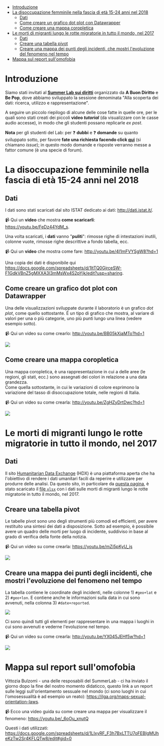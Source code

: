 - [Introduzione](#introduzione)
- [La disoccupazione femminile nella fascia di età 15-24 anni nel 2018](#la-disoccupazione-femminile-nella-fascia-di-et%c3%a0-15-24-anni-nel-2018)
  - [Dati](#dati)
  - [Come creare un grafico dot plot con Datawrapper](#come-creare-un-grafico-dot-plot-con-datawrapper)
  - [Come creare una mappa coropletica](#come-creare-una-mappa-coropletica)
- [Le morti di migranti lungo le rotte migratorie in tutto il mondo, nel 2017](#le-morti-di-migranti-lungo-le-rotte-migratorie-in-tutto-il-mondo-nel-2017)
  - [Dati](#dati-1)
  - [Creare una tabella pivot](#creare-una-tabella-pivot)
  - [Creare una mappa dei punti degli incidenti, che mostri l'evoluzione del fenomeno nel tempo](#creare-una-mappa-dei-punti-degli-incidenti-che-mostri-levoluzione-del-fenomeno-nel-tempo)
- [Mappa sul report sull'omofobia](#mappa-sul-report-sullomofobia)

# Introduzione

Siamo stati invitati al [**Summer Lab sui diritti**](http://www.numeripari.org/2019/07/20/summer-lab-sui-diritti-be-pop-al-castello-di-santa-severa/) organizzato da  **A Buon Diritto** e **Be Pop**, dove abbiamo sviluppato la sessione denominata "Alla scoperta dei dati: ricerca, utilizzo e rappresentazione".

A seguire un piccolo riepilogo di alcune delle cose fatte in quelle ore, per le quali sono stati creati dei piccoli **video *tutorial*** (da visualizzare con le casse audio accesse), in modo che gli studenti possano replicarle *ex post*.

**Nota** per gli studenti del Lab: per ❓ **dubbi** e ❓ **domande** su quanto sviluppato sotto, per favore **fate una richiesta facendo click [qui]( https://github.com/ondata/summerlabdiritti/issues/new)** (si chiamano *issue*); in questo modo domande e risposte verranno messe a fattor comune (è una specie di forum).

# La disoccupazione femminile nella fascia di età 15-24 anni nel 2018

## Dati

I dati sono stati scaricati dal sito ISTAT dedicato ai dati: <http://dati.istat.it/>.

📹 Qui un **video** che mostra **come scaricarli**: <https://youtu.be/FeDz44YdM_s>.

Una volta scaricati, i **dati** vanno "**puliti**": rimosse righe di intestazioni inutili, colonne vuote, rimosse righe descrittive a fondo tabella, ecc.

📹 Qui un **video** che mostra come fare: <http://youtu.be/4I1mFVYSgW8?hd=1>

Una copia dei dati è disponibile qui <https://docs.google.com/spreadsheets/d/1ltTQ0GjrceSW-F1GdkVBnZ5gMXXA3l3mMsWx4S2pYjk/edit?usp=sharing>.

## Come creare un grafico dot plot con Datawrapper

Una delle visualizzazioni sviluppate durante il laboratorio è un grafico *dot plot*, come quello sottostante. È un tipo di grafico che mostra, al variare di valori per una o più categorie, uno più punti lungo una linea (vedere esempio sotto).

📹 Qui un video su come crearlo: <http://youtu.be/BB05kXjaMTo?hd=1>

[![](./imgs/dotplot.png)](https://www.datawrapper.de/_/AgTpz/)

## Come creare una mappa coropletica

Una mappa coropletica, è una rappresentazione in cui a delle aree (le regioni, gli stati, ecc.) sono assegnati dei colori in relazione a una data grandezza.<br>
Come quella sottostante, in cui le variazioni di colore esprimono la variazione del tasso di disoccupazione totale, nelle regioni di Italia.

📹 Qui un video su come crearla: <http://youtu.be/ZgHZyDrtDwc?hd=1>

[![](./imgs/mappacoropletica.png)](https://www.datawrapper.de/_/CzImD/)


# Le morti di migranti lungo le rotte migratorie in tutto il mondo, nel 2017

## Dati

Il sito [Humanitarian Data Exchange](https://data.humdata.org/) (HDX) è una piattaforma aperta che ha l'obiettivo di rendere i dati umanitari facili da reperire e utilizzare per produrre delle analisi. Da questo sito, in particolare da [questa pagina](https://data.humdata.org/dataset/migrant-deaths-by-month), è stato scaricato il [file `xlsx`](https://missingmigrants.iom.int/global-figures/2017/HDXxls) con i dati sulle morti di migranti lungo le rotte migratorie in tutto il mondo, nel 2017.

## Creare una tabella pivot

Le tabelle pivot sono uno degli strumenti più comodi ed efficienti, per avere restituito una sintesi dei dati a disposizione. Sotto ad esempio, è possibile avere un quadro delle morti per luogo di incidente, suddiviso in base al grado di verifica della fonte della notizia.

📹 Qui un video su come crearla: <https://youtu.be/mZi5pKyU_js>

[![](./imgs/pivot.png)](https://docs.google.com/spreadsheets/d/1G3P4BT8lZ6-nSQ5yxyyfEy6Z4M9RnYAGoQDOdMF1D9I/edit#gid=747439266)

## Creare una mappa dei punti degli incidenti, che mostri l'evoluzione del fenomeno nel tempo

La tabella contiene le coordinate degli incidenti, nelle colonne 1) `#geo+lat` e 2) `#geo+lon`. E contiene anche le informazioni sulla data in cui sono avvenuti, nella colonna 3) `#date+reported`.

[![](./imgs/coordinates.png)](https://docs.google.com/spreadsheets/d/1G3P4BT8lZ6-nSQ5yxyyfEy6Z4M9RnYAGoQDOdMF1D9I/edit#gid=2137038897)

Ci sono quindi tutti gli elementi per rappresentare in una mappa i luoghi in cui sono avvenuti e vederne l'evoluzione nel tempo.

📹 Qui un video su come crearla: <http://youtu.be/YX045JEHf5w?hd=1>

[![](./imgs/flourish.png)](https://public.flourish.studio/visualisation/545370/)

# Mappa sul report sull'omofobia

Vittozia Bulzomì - una delle resposabili del SummerLab - ci ha inviato il giorno dopo la fine del nostro momento didaticco, questo link a un report sulle leggi sull'orientamento sessuale nel mondo (ci sono luoghi in cui l'omosessualità è ad esempio un reato): <https://ilga.org/maps-sexual-orientation-laws>.

📹 Ecco una video guida su come creare una mappa per visualizzare il fenomeno: <https://youtu.be/_6oOu_xnutQ>

Questi i dati utilizzati: https://docs.google.com/spreadsheets/d/1LIxyRF_F3h7BxLTTU7oFEBIgMUheKzTw2Sr4KFLQTw8/edit#gid=0
